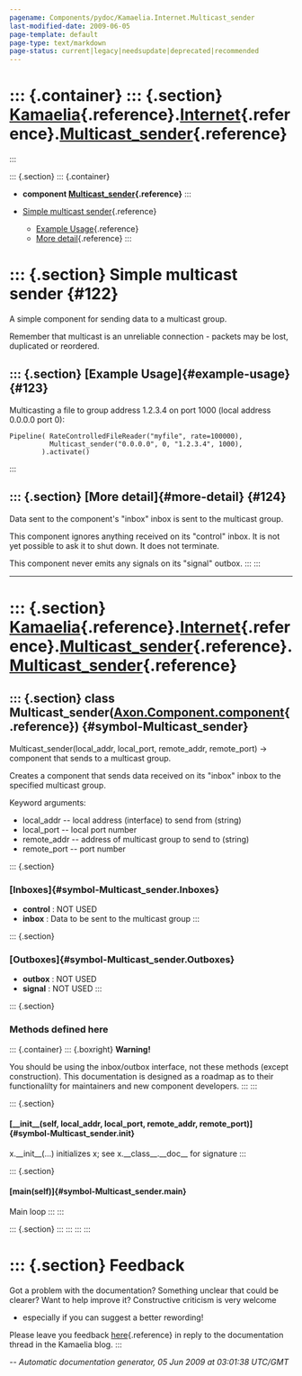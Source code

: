```yaml
---
pagename: Components/pydoc/Kamaelia.Internet.Multicast_sender
last-modified-date: 2009-06-05
page-template: default
page-type: text/markdown
page-status: current|legacy|needsupdate|deprecated|recommended
---
```

::: {.container}
::: {.section}
[Kamaelia](/Components/pydoc/Kamaelia.html){.reference}.[Internet](/Components/pydoc/Kamaelia.Internet.html){.reference}.[Multicast\_sender](/Components/pydoc/Kamaelia.Internet.Multicast_sender.html){.reference}
===================================================================================================================================================================================================================
:::

::: {.section}
::: {.container}
-   **component
    [Multicast\_sender](/Components/pydoc/Kamaelia.Internet.Multicast_sender.Multicast_sender.html){.reference}**
:::

-   [Simple multicast sender](#122){.reference}
    -   [Example Usage](#123){.reference}
    -   [More detail](#124){.reference}
:::

::: {.section}
Simple multicast sender {#122}
=======================

A simple component for sending data to a multicast group.

Remember that multicast is an unreliable connection - packets may be
lost, duplicated or reordered.

::: {.section}
[Example Usage]{#example-usage} {#123}
-------------------------------

Multicasting a file to group address 1.2.3.4 on port 1000 (local address
0.0.0.0 port 0):

``` {.literal-block}
Pipeline( RateControlledFileReader("myfile", rate=100000),
          Multicast_sender("0.0.0.0", 0, "1.2.3.4", 1000),
        ).activate()
```
:::

::: {.section}
[More detail]{#more-detail} {#124}
---------------------------

Data sent to the component\'s \"inbox\" inbox is sent to the multicast
group.

This component ignores anything received on its \"control\" inbox. It is
not yet possible to ask it to shut down. It does not terminate.

This component never emits any signals on its \"signal\" outbox.
:::
:::

------------------------------------------------------------------------

::: {.section}
[Kamaelia](/Components/pydoc/Kamaelia.html){.reference}.[Internet](/Components/pydoc/Kamaelia.Internet.html){.reference}.[Multicast\_sender](/Components/pydoc/Kamaelia.Internet.Multicast_sender.html){.reference}.[Multicast\_sender](/Components/pydoc/Kamaelia.Internet.Multicast_sender.Multicast_sender.html){.reference}
===============================================================================================================================================================================================================================================================================================================================

::: {.section}
class Multicast\_sender([Axon.Component.component](/Docs/Axon/Axon.Component.component.html){.reference}) {#symbol-Multicast_sender}
---------------------------------------------------------------------------------------------------------

Multicast\_sender(local\_addr, local\_port, remote\_addr, remote\_port)
-\> component that sends to a multicast group.

Creates a component that sends data received on its \"inbox\" inbox to
the specified multicast group.

Keyword arguments:

-   local\_addr \-- local address (interface) to send from (string)
-   local\_port \-- local port number
-   remote\_addr \-- address of multicast group to send to (string)
-   remote\_port \-- port number

::: {.section}
### [Inboxes]{#symbol-Multicast_sender.Inboxes}

-   **control** : NOT USED
-   **inbox** : Data to be sent to the multicast group
:::

::: {.section}
### [Outboxes]{#symbol-Multicast_sender.Outboxes}

-   **outbox** : NOT USED
-   **signal** : NOT USED
:::

::: {.section}
### Methods defined here

::: {.container}
::: {.boxright}
**Warning!**

You should be using the inbox/outbox interface, not these methods
(except construction). This documentation is designed as a roadmap as to
their functionalilty for maintainers and new component developers.
:::
:::

::: {.section}
#### [\_\_init\_\_(self, local\_addr, local\_port, remote\_addr, remote\_port)]{#symbol-Multicast_sender.__init__}

x.\_\_init\_\_(\...) initializes x; see x.\_\_class\_\_.\_\_doc\_\_ for
signature
:::

::: {.section}
#### [main(self)]{#symbol-Multicast_sender.main}

Main loop
:::
:::

::: {.section}
:::
:::
:::
:::

::: {.section}
Feedback
========

Got a problem with the documentation? Something unclear that could be
clearer? Want to help improve it? Constructive criticism is very welcome
- especially if you can suggest a better rewording!

Please leave you feedback
[here](../../../cgi-bin/blog/blog.cgi?rm=viewpost&nodeid=1142023701){.reference}
in reply to the documentation thread in the Kamaelia blog.
:::

*\-- Automatic documentation generator, 05 Jun 2009 at 03:01:38 UTC/GMT*
